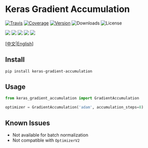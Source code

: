 # Keras Gradient Accumulation

[![Travis](https://travis-ci.org/CyberZHG/keras-gradient-accumulation.svg)](https://travis-ci.org/CyberZHG/keras-gradient-accumulation)
[![Coverage](https://coveralls.io/repos/github/CyberZHG/keras-gradient-accumulation/badge.svg?branch=master)](https://coveralls.io/github/CyberZHG/keras-gradient-accumulation)
[![Version](https://img.shields.io/pypi/v/keras-gradient-accumulation.svg)](https://pypi.org/project/keras-gradient-accumulation/)
![Downloads](https://img.shields.io/pypi/dm/keras-gradient-accumulation.svg)
![License](https://img.shields.io/pypi/l/keras-gradient-accumulation.svg)

![](https://img.shields.io/badge/keras-tensorflow-blue.svg)
![](https://img.shields.io/badge/keras-theano-blue.svg)
![](https://img.shields.io/badge/keras-tf.keras-blue.svg)
![](https://img.shields.io/badge/keras-tf.keras/eager-blue.svg)
![](https://img.shields.io/badge/keras-tf.keras/2.0_beta-blue.svg)

\[[中文](https://github.com/CyberZHG/keras-gradient-accumulation/blob/master/README.zh-CN.md)|[English](https://github.com/CyberZHG/keras-gradient-accumulation/blob/master/README.md)\]

## Install

```bash
pip install keras-gradient-accumulation
```

## Usage

```python
from keras_gradient_accumulation import GradientAccumulation

optimizer = GradientAccumulation('adam', accumulation_steps=8)
```

## Known Issues

* Not available for batch normalization
* Not compatible with `OptimizerV2`
